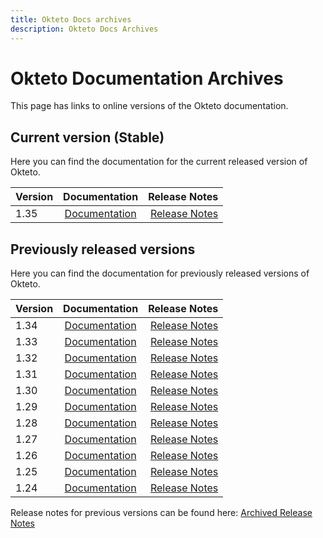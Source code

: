 ```yaml
---
title: Okteto Docs archives
description: Okteto Docs Archives
---
```


# Okteto Documentation Archives

This page has links to online versions of the Okteto documentation.

## Current version (Stable)

Here you can find the documentation for the current released version of Okteto.

| Version |   Documentation    |                    Release Notes |
| :------ | :----------------: | -------------------------------: |
| 1.35    | [Documentation](/) | [Release Notes](/release-notes/) |

## Previously released versions

Here you can find the documentation for previously released versions of Okteto.

| Version |     Documentation      |                                        Release Notes |
| :------ | :--------------------: | ---------------------------------------------------: |
| 1.34    | [Documentation](/1.34) |                [Release Notes](/1.34/release-notes/) |
| 1.33    | [Documentation](/1.33) |                [Release Notes](/1.33/release-notes/) |
| 1.32    | [Documentation](/1.32) |                [Release Notes](/1.32/release-notes/) |
| 1.31    | [Documentation](/1.31) |                [Release Notes](/1.31/release-notes/) |
| 1.30    | [Documentation](/1.30) |                [Release Notes](/1.30/release-notes/) |
| 1.29    | [Documentation](/1.29) |                [Release Notes](/1.29/release-notes/) |
| 1.28    | [Documentation](/1.28) |                [Release Notes](/1.28/release-notes/) |
| 1.27    | [Documentation](/1.27) |                [Release Notes](/1.27/release-notes/) |
| 1.26    | [Documentation](/1.26) |                [Release Notes](/1.26/release-notes/) |
| 1.25    | [Documentation](/1.25) |                [Release Notes](/1.25/release-notes/) |
| 1.24    | [Documentation](/1.24) |                [Release Notes](/1.24/release-notes/) |

Release notes for previous versions can be found here: [Archived Release Notes](/archived-release-notes/)
